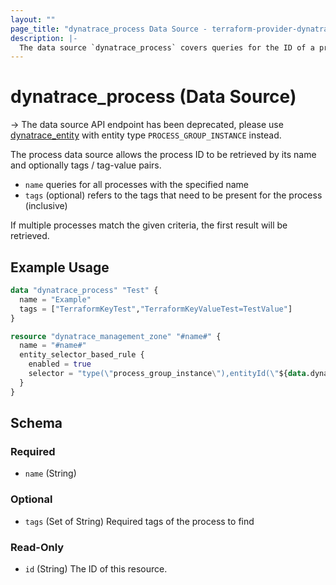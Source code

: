 ```yaml
---
layout: ""
page_title: "dynatrace_process Data Source - terraform-provider-dynatrace"
description: |-
  The data source `dynatrace_process` covers queries for the ID of a process based on name and tags / tag-value pairs
---
```


# dynatrace_process (Data Source)

-> The data source API endpoint has been deprecated, please use [dynatrace_entity](https://registry.terraform.io/providers/dynatrace-oss/dynatrace/latest/docs/data-sources/entity) with entity type `PROCESS_GROUP_INSTANCE` instead.

The process data source allows the process ID to be retrieved by its name and optionally tags / tag-value pairs.

- `name` queries for all processes with the specified name
- `tags` (optional) refers to the tags that need to be present for the process (inclusive)

If multiple processes match the given criteria, the first result will be retrieved.

## Example Usage

```terraform
data "dynatrace_process" "Test" {
  name = "Example"
  tags = ["TerraformKeyTest","TerraformKeyValueTest=TestValue"]
}

resource "dynatrace_management_zone" "#name#" {
  name = "#name#" 
  entity_selector_based_rule {
    enabled = true 
    selector = "type(\"process_group_instance\"),entityId(\"${data.dynatrace_process.Test.id}\")"
  }
}
```

<!-- schema generated by tfplugindocs -->
## Schema

### Required

- `name` (String)

### Optional

- `tags` (Set of String) Required tags of the process to find

### Read-Only

- `id` (String) The ID of this resource.